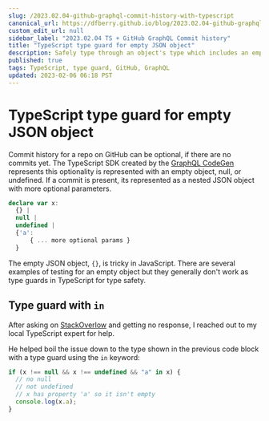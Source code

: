 ```yaml
---
slug: /2023.02.04-github-graphql-commit-history-with-typescript
canonical_url: https://dfberry.github.io/blog/2023.02.04-github-graphql-commit-history-with-typescript
custom_edit_url: null
sidebar_label: "2023.02.04 TS + GitHub GraphQL Commit history"
title: "TypeScript type guard for empty JSON object"
description: Safely type through an object's type which includes an empty JSON object.
published: true
tags: TypeScript, type guard, GitHub, GraphQL
updated: 2023-02-06 06:18 PST
---
```


# TypeScript type guard for empty JSON object

Commit history for a repo on GitHub can be optional, if there are no commits yet. The TypeScript SDK created by the [GraphQL CodeGen](https://www.npmjs.com/package/@graphql-codegen/cli) represents this optionality is represented with an empty object, null, or undefined. If a commit is present, its represented as a nested JSON object with more optional parameters.

```typescript
declare var x:
  {} |
  null |
  undefined |
  {'a':
      { ... more optional params }
  }
```

The empty JSON object, `{}`, is tricky in JavaScript. There are several examples of testing for an empty object but they generally don't work as type guards in TypeScript for type safety.

## Type guard with `in`

After asking on [StackOverlow](https://stackoverflow.com/questions/75278401/how-do-i-get-type-target-history-from-github-graphql-on-defaultbranchref) and getting no response, I reached out to my local TypeScript expert for help.

He helped boil the issue down to the type shown in the previous code block with a type guard using the `in` keyword:

```typescript
if (x !== null && x !== undefined && "a" in x) {
  // no null
  // not undefined
  // x has property 'a' so it isn't empty
  console.log(x.a);
}
```

